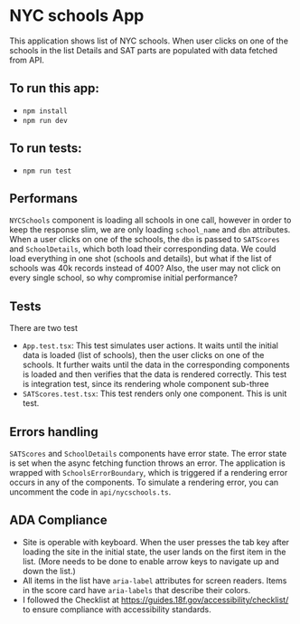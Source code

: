 # NYC schools App

This application shows list of NYC schools. 
When user clicks on one of the schools in the list Details and SAT parts are populated with data fetched from API.

## To run this app:
  - `npm install`
  - `npm run dev`

## To run tests:
  - `npm run test`

## Performans
`NYCSchools` component is loading all schools in one call, however in order to keep the response slim, we are only loading `school_name` and `dbn` attributes. When a user clicks on one of the schools, the `dbn` is passed to `SATScores` and `SchoolDetails`, which both load their corresponding data. We could load everything in one shot (schools and details), but what if the list of schools was 40k records instead of 400? Also, the user may not click on every single school, so why compromise initial performance? 

## Tests
There are two test 
- `App.test.tsx`: This test simulates user actions. It waits until the initial data is loaded (list of schools), then the user clicks on one of the schools. It further waits until the data in the corresponding components is loaded and then verifies that the data is rendered correctly. This test is integration test, since its rendering whole component sub-three
- `SATScores.test.tsx`: This test renders only one component. This is unit test.

## Errors handling
`SATScores` and `SchoolDetails` components have error state. The error state is set when the async fetching function throws an error. The application is wrapped with `SchoolsErrorBoundary`, which is triggered if a rendering error occurs in any of the components. To simulate a rendering error, you can uncomment the code in `api/nycschools.ts`.

## ADA Compliance
- Site is operable with keyboard. When the user presses the tab key after loading the site in the initial state, the user lands on the first item in the list. (More needs to be done to enable arrow keys to navigate up and down the list.)
- All items in the list have `aria-label` attributes for screen readers. Items in the score card have `aria-labels` that describe their colors.
- I followed the Checklist at https://guides.18f.gov/accessibility/checklist/ to ensure compliance with accessibility standards.



